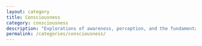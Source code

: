 ```yaml
---
layout: category
title: Consciousness
category: consciousness
description: "Explorations of awareness, perception, and the fundamental nature of mind and experience."
permalink: /categories/consciousness/
---
```

